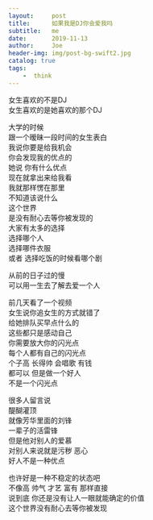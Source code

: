 ```yaml
---
layout:     post
title:      如果我是DJ你会爱我吗
subtitle:   me
date:       2019-11-13
author:     Joe
header-img: img/post-bg-swift2.jpg
catalog: true
tags:
    -  think
---
```

女生喜欢的不是DJ  
女生喜欢的是她喜欢的那个DJ   

大学的时候  
跟一个暧昧一段时间的女生表白  
我说你要是给我机会  
你会发现我的优点的  
她说 你有什么优点  
现在就拿出来给我看  
我就那样愣在那里  
不知道该说什么  
这个世界  
是没有耐心去等你被发现的  
大家有太多的选择  
选择哪个人  
选择哪件衣服  
或者 选择吃饭的时候看哪个剧  

从前的日子过的慢  
可以用一生去了解去爱一个人  

前几天看了一个视频  
女生说你追女生的方式就错了  
给她排队买早点什么的  
这些都只是感动自己  
你需要放大你的闪光点  
每个人都有自己的闪光点  
个子高 长得帅 会唱歌 有钱  
都可以
但是做一个好人  
不是一个闪光点  

很多人留言说  
醍醐灌顶  
就像芳华里面的刘锋  
一辈子的活雷锋  
但是他对别人的爱慕  
对别人来说就是污秽 恶心  
好人不是一种优点  

也许好是一种不稳定的状态吧  
不像高 帅气 才艺 富有 那样直接  
说到底 你还是没有让人一眼就能确定的价值  
这个世界没有耐心去等你被发现  
